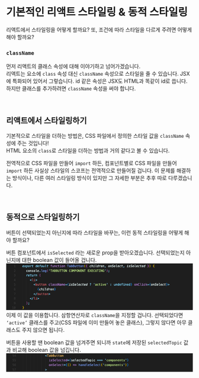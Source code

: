 # 기본적인 리액트 스타일링 & 동적 스타일링

리액트에서 스타일링을 어떻게 할까요? 또, 조건에 따라 스타일을 다르게 주려면 어떻게 해야 할까요?


### `className`
먼저 리액트의 클래스 속성에 대해 이야기하고 넘어가겠습니다.  
리액트는 요소에 `class` 속성 대신 `className` 속성으로 스타일을 줄 수 있습니다. JSX에 특화되어 있어서 그렇습니다. id 같은 속성은 JSX도 HTML과 똑같이 id로 씁니다. 하지만 클래스를 추가하려면 `className` 속성을 써야 합니다.

<br/>

## 리액트에서 스타일링하기

기본적으로 스타일을 더하는 방법은, CSS 파일에서 정의한 스타일 값을 `className` 속성에 주는 것입니다!  
HTML 요소의 `class`로 스타일을 더하는 방법과 거의 같다고 볼 수 있습니다.

전역적으로 CSS 파일을 만들어 `import` 하든, 컴포넌트별로 CSS 파일을 만들어 `import` 하든 사실상 스타일의 스코프는 전역적으로 만들어질 겁니다. 이 문제를 해결하는 방식이나, 다른 여러 스타일링 방식이 있지만 그 자세한 부분은 추후 따로 다루겠습니다.

<br/>

## 동적으로 스타일링하기

버튼이 선택되었는지 아닌지에 따라 스타일을 바꾸는, 이런 동적 스타일링을 어떻게 해야 할까요?

버튼 컴포넌트에서 `isSelected` 라는 새로운 prop을 받아오겠습니다. 선택되었는지 아닌지에 대한 boolean 값이 들어올 겁니다.
![버튼 컴포넌트](img/react12_1.png)
이제 이 값을 이용합니다. 삼항연산자로 `className`을 지정할 겁니다. 선택되었다면 `‘active’` 클래스를 주고(CSS 파일에 이미 만들어 놓은 클래스), 그렇지 않다면 아무 클래스도 주지 않으면 됩니다.

버튼을 사용할 땐 boolean 값을 넘겨주면 되니까 `state`에 저장된 `selectedTopic` 값과 비교해 boolean 값을 넘깁니다.
![버튼 컴포넌트의 사용](img/react12_2.png)

<br/>